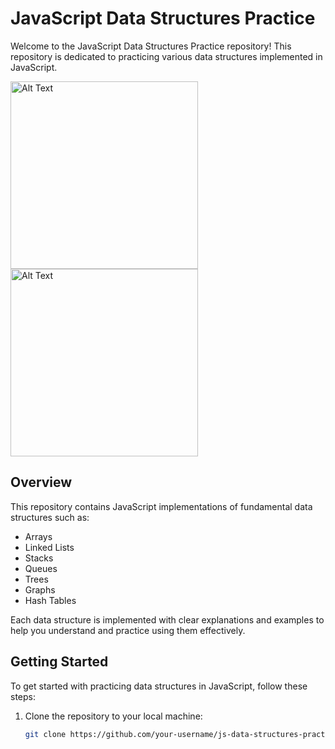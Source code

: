 # JavaScript Data Structures Practice

Welcome to the JavaScript Data Structures Practice repository! This repository is dedicated to practicing various data structures implemented in JavaScript.

<img src="https://media1.giphy.com/media/v1.Y2lkPTc5MGI3NjExaWtweWJqdDI1eG4yMDVwaW8xZTdzOHprZHh2NXlpYm5qcjdraGl3diZlcD12MV9pbnRlcm5hbF9naWZfYnlfaWQmY3Q9cw/IUNycHoVqvLDowiiam/giphy.gif" alt="Alt Text" width="300" height="300">
<img src="https://media1.giphy.com/media/v1.Y2lkPTc5MGI3NjExaWtweWJqdDI1eG4yMDVwaW8xZTdzOHprZHh2NXlpYm5qcjdraGl3diZlcD12MV9pbnRlcm5hbF9naWZfYnlfaWQmY3Q9cw/IUNycHoVqvLDowiiam/giphy.gif" alt="Alt Text" width="300" height="300">



## Overview

This repository contains JavaScript implementations of fundamental data structures such as:

- Arrays
- Linked Lists
- Stacks
- Queues
- Trees
- Graphs
- Hash Tables

Each data structure is implemented with clear explanations and examples to help you understand and practice using them effectively.

## Getting Started

To get started with practicing data structures in JavaScript, follow these steps:

1. Clone the repository to your local machine:

   ```bash
   git clone https://github.com/your-username/js-data-structures-practice.git
